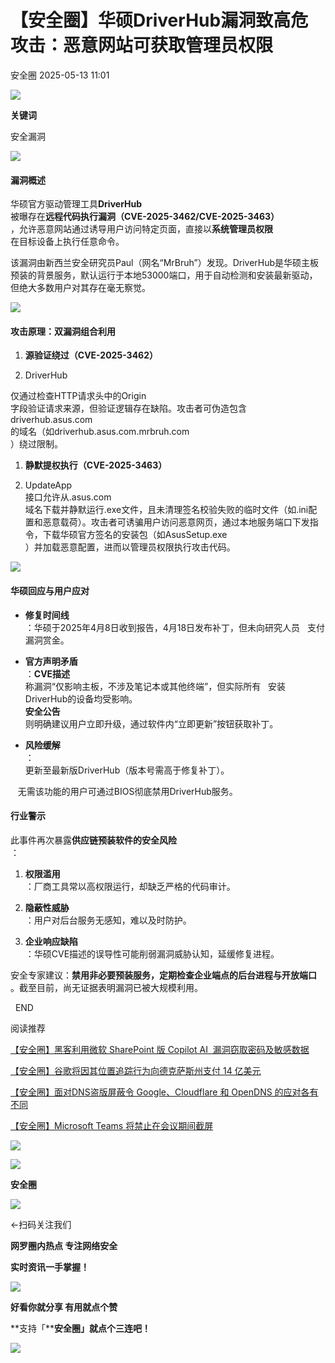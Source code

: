 #  【安全圈】华硕DriverHub漏洞致高危攻击：恶意网站可获取管理员权限   
 安全圈   2025-05-13 11:01  
  
![](https://mmbiz.qpic.cn/sz_mmbiz_png/aBHpjnrGylgOvEXHviaXu1fO2nLov9bZ055v7s8F6w1DD1I0bx2h3zaOx0Mibd5CngBwwj2nTeEbupw7xpBsx27Q/640?wx_fmt=other&from=appmsg&tp=webp&wxfrom=5&wx_lazy=1&wx_co=1 "")  
  
  
**关键词**  
  
  
  
安全漏洞  
  
  
![](https://mmbiz.qpic.cn/sz_mmbiz_png/aBHpjnrGyliahNbIK8S3wCbSNO0wHRWX0jubRyrqhQgba8URAaicCgaBDK4tia5iaf4WdzZgOF5oZSM9MJqT1WFFxg/640?wx_fmt=png&from=appmsg "")  
#### 漏洞概述  
  
华硕官方驱动管理工具**DriverHub**  
被曝存在**远程代码执行漏洞（CVE-2025-3462/CVE-2025-3463）**  
，允许恶意网站通过诱导用户访问特定页面，直接以**系统管理员权限**  
在目标设备上执行任意命令。  
  
该漏洞由新西兰安全研究员Paul（网名“MrBruh”）发现。DriverHub是华硕主板预装的背景服务，默认运行于本地53000端口，用于自动检测和安装最新驱动，但绝大多数用户对其存在毫无察觉。  
  
![](https://mmbiz.qpic.cn/sz_mmbiz_png/aBHpjnrGyliahNbIK8S3wCbSNO0wHRWX0FokXcy4ffPAKjZVJBgp1L07Ju0gJ9rwP51aBoUzmwIhgInJlU5zq5g/640?wx_fmt=png&from=appmsg "")  
#### 攻击原理：双漏洞组合利用  
1. **源验证绕过（CVE-2025-3462）**  
  
1. DriverHub  
  
仅通过检查HTTP请求头中的Origin  
字段验证请求来源，但验证逻辑存在缺陷。攻击者可伪造包含driverhub.asus.com  
的域名（如driverhub.asus.com.mrbruh.com  
）绕过限制。  
  
1. **静默提权执行（CVE-2025-3463）**  
  
1. UpdateApp  
接口允许从.asus.com  
域名下载并静默运行.exe文件，且未清理签名校验失败的临时文件（如.ini配置和恶意载荷）。攻击者可诱骗用户访问恶意网页，通过本地服务端口下发指令，下载华硕官方签名的安装包（如AsusSetup.exe  
）并加载恶意配置，进而以管理员权限执行攻击代码。  
  
![](https://mmbiz.qpic.cn/sz_mmbiz_png/aBHpjnrGyliahNbIK8S3wCbSNO0wHRWX0NlicgGW9BgfZiaiaEY07CrZZTqKExQAtxEZbfdM1PyGoiczJLl1Zek24SA/640?wx_fmt=png&from=appmsg "")  
#### 华硕回应与用户应对  
- **修复时间线**  
：华硕于2025年4月8日收到报告，4月18日发布补丁，但未向研究人员   支付漏洞赏金。  
  
- **官方声明矛盾**  
：**CVE描述**  
称漏洞“仅影响主板，不涉及笔记本或其他终端”，但实际所有   安装DriverHub的设备均受影响。  
**安全公告**  
则明确建议用户立即升级，通过软件内“立即更新”按钮获取补丁。  
  
- **风险缓解**  
：  
更新至最新版DriverHub（版本号需高于修复补丁）。  
  
   无需该功能的用户可通过BIOS彻底禁用DriverHub服务。  
  
#### 行业警示  
  
此事件再次暴露**供应链预装软件的安全风险**  
：  
1. **权限滥用**  
：厂商工具常以高权限运行，却缺乏严格的代码审计。  
  
1. **隐蔽性威胁**  
：用户对后台服务无感知，难以及时防护。  
  
1. **企业响应缺陷**  
：华硕CVE描述的误导性可能削弱漏洞威胁认知，延缓修复进程。  
  
安全专家建议：**禁用非必要预装服务，定期检查企业端点的后台进程与开放端口**  
。截至目前，尚无证据表明漏洞已被大规模利用。  
  
  
  END    
  
  
阅读推荐  
  
  
[【安全圈】黑客利用微软 SharePoint 版 Copilot AI  漏洞窃取密码及敏感数据](https://mp.weixin.qq.com/s?__biz=MzIzMzE4NDU1OQ==&mid=2652069594&idx=2&sn=46d82e1f37361ed9ed403fbd5798d394&scene=21#wechat_redirect)  
  
  
  
[【安全圈】谷歌将因其位置追踪行为向德克萨斯州支付 14 亿美元](https://mp.weixin.qq.com/s?__biz=MzIzMzE4NDU1OQ==&mid=2652069594&idx=3&sn=78803ef238e4a597494358edf81f03e5&scene=21#wechat_redirect)  
  
  
  
[【安全圈】面对DNS盗版屏蔽令 Google、Cloudflare 和 OpenDNS 的应对各有不同](https://mp.weixin.qq.com/s?__biz=MzIzMzE4NDU1OQ==&mid=2652069594&idx=4&sn=82a563a61202ce51e029277d9c898488&scene=21#wechat_redirect)  
  
  
  
[【安全圈】Microsoft Teams 将禁止在会议期间截屏](https://mp.weixin.qq.com/s?__biz=MzIzMzE4NDU1OQ==&mid=2652069558&idx=1&sn=2987948da429aca3ced7a01f29894350&scene=21#wechat_redirect)  
  
  
  
  
![](https://mmbiz.qpic.cn/mmbiz_gif/aBHpjnrGylgeVsVlL5y1RPJfUdozNyCEft6M27yliapIdNjlcdMaZ4UR4XxnQprGlCg8NH2Hz5Oib5aPIOiaqUicDQ/640?wx_fmt=gif "")  
  
  
  
![](https://mmbiz.qpic.cn/mmbiz_png/aBHpjnrGylgeVsVlL5y1RPJfUdozNyCEDQIyPYpjfp0XDaaKjeaU6YdFae1iagIvFmFb4djeiahnUy2jBnxkMbaw/640?wx_fmt=png "")  
  
**安全圈**  
  
![](https://mmbiz.qpic.cn/mmbiz_gif/aBHpjnrGylgeVsVlL5y1RPJfUdozNyCEft6M27yliapIdNjlcdMaZ4UR4XxnQprGlCg8NH2Hz5Oib5aPIOiaqUicDQ/640?wx_fmt=gif "")  
  
  
←扫码关注我们  
  
**网罗圈内热点 专注网络安全**  
  
**实时资讯一手掌握！**  
  
  
![](https://mmbiz.qpic.cn/mmbiz_gif/aBHpjnrGylgeVsVlL5y1RPJfUdozNyCE3vpzhuku5s1qibibQjHnY68iciaIGB4zYw1Zbl05GQ3H4hadeLdBpQ9wEA/640?wx_fmt=gif "")  
  
**好看你就分享 有用就点个赞**  
  
**支持「****安全圈」就点个三连吧！**  
  
![](https://mmbiz.qpic.cn/mmbiz_gif/aBHpjnrGylgeVsVlL5y1RPJfUdozNyCE3vpzhuku5s1qibibQjHnY68iciaIGB4zYw1Zbl05GQ3H4hadeLdBpQ9wEA/640?wx_fmt=gif "")  
  
  
